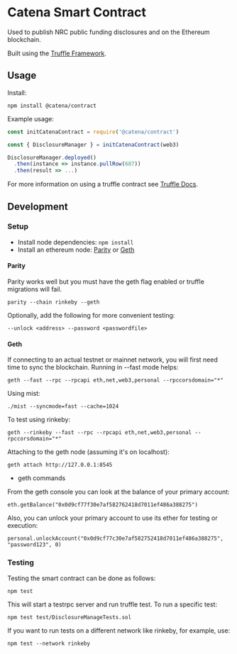 # Catena Smart Contract
Used to publish NRC public funding disclosures and on the Ethereum blockchain.

Built using the [Truffle Framework](http://truffleframework.com/).


## Usage

Install:

`npm install @catena/contract`

Example usage:

```javascript
const initCatenaContract = require('@catena/contract')

const { DisclosureManager } = initCatenaContract(web3)

DisclosureManager.deployed()
  .then(instance => instance.pullRow(687))
  .then(result => ...)
```

For more information on using a truffle contract see [Truffle Docs](http://truffleframework.com/docs/).

## Development

### Setup

- Install node dependencies: `npm install`
- Install an ethereum node: [Parity](https://github.com/paritytech/parity) or [Geth](https://github.com/ethereum/go-ethereum)

#### Parity

Parity works well but you must have the geth flag enabled or truffle migrations will fail.

`parity --chain rinkeby --geth`

Optionally, add the following for more convenient testing:

`--unlock <address> --password <passwordfile>`

#### Geth

If connecting to an actual testnet or mainnet network, you will first need time to sync
the blockchain.  Running in --fast mode helps:

`geth --fast --rpc --rpcapi eth,net,web3,personal --rpccorsdomain="*"`

Using mist:

`./mist --syncmode=fast --cache=1024`

To test using rinkeby:

`geth --rinkeby --fast --rpc --rpcapi eth,net,web3,personal --rpccorsdomain="*"`

Attaching to the geth node (assuming it's on localhost):

`geth attach http://127.0.0.1:8545`

* geth commands

From the geth console you can look at the balance of your primary account:

`eth.getBalance("0x0d9cf77f30e7af582762418d7011ef486a388275")`

Also, you can unlock your primary account to use its ether for testing or execution:

`personal.unlockAccount("0x0d9cf77c30e7af582752418d7011ef486a388275", "password123", 0)`



### Testing ###

Testing the smart contract can be done as follows:

`npm test`

This will start a testrpc server and run truffle test.
To run a specific test:

`npm test test/DisclosureManageTests.sol`

If you want to run tests on a different network like rinkeby, for example, use:

`npm test --network rinkeby`

